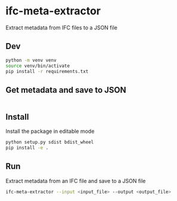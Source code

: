 # ifc-meta-extractor

Extract metadata from IFC files to a JSON file

## Dev

```sh
python -m venv venv
source venv/bin/activate
pip install -r requirements.txt
```

## Get metadata and save to JSON

```sh

```

## Install

Install the package in editable mode

```sh
python setup.py sdist bdist_wheel
pip install -e .
```

## Run

Extract metadata from an IFC file and save to a JSON file

```sh
ifc-meta-extractor --input <input_file> --output <output_file>
```
